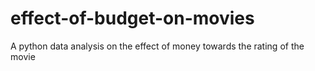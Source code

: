 # effect-of-budget-on-movies
A python data analysis on the effect of money towards the rating of the movie
